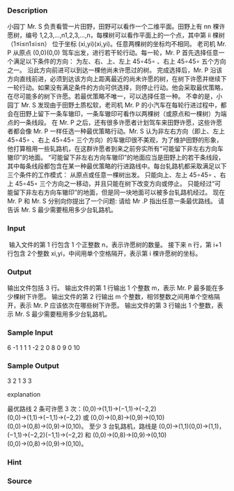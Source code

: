 
### Description
小园丁 Mr. S 负责看管一片田野，田野可以看作一个二维平面。田野上有 nn 棵许愿树，编号 1,2,3,…,n1,2,3,…,n，每棵树可以看作平面上的一个点，其中第 ii 棵树 （1≤i≤n1≤i≤n） 位于坐标 (xi,yi)(xi,yi)。任意两棵树的坐标均不相同。
老司机 Mr. P 从原点 (0,0)(0,0) 驾车出发，进行若干轮行动。每一轮，Mr. P 首先选择任意一个满足以下条件的方向：
为左、右、上、左上 45∘45∘ 、右上 45∘45∘ 五个方向之一。
沿此方向前进可以到达一棵他尚未许愿过的树。
完成选择后，Mr. P 沿该方向直线前进，必须到达该方向上距离最近的尚未许愿的树，在树下许愿并继续下一轮行动。如果没有满足条件的方向可供选择，则停止行动。他会采取最优策略，在尽可能多的树下许愿。若最优策略不唯一，可以选择任意一种。
不幸的是，小园丁 Mr. S 发现由于田野土质松软，老司机 Mr. P 的小汽车在每轮行进过程中，都会在田野上留下一条车辙印，一条车辙印可看作以两棵树（或原点和一棵树）为端点的一条线段。
在 Mr. P 之后，还有很多许愿者计划驾车来田野许愿，这些许愿者都会像 Mr. P 一样任选一种最优策略行动。Mr. S 认为非左右方向（即上、左上 45∘45∘ 、右上 45∘45∘ 三个方向）的车辙印很不美观，为了维护田野的形象，他打算租用一些轧路机，在这群许愿者到来之前夯实所有“可能留下非左右方向车辙印”的地面。
“可能留下非左右方向车辙印”的地面应当是田野上的若干条线段，其中每条线段都包含在某一种最优策略的行进路线中。每台轧路机都采取满足以下三个条件的工作模式：
从原点或任意一棵树出发。
只能向上、左上 45∘45∘ 、右上 45∘45∘ 三个方向之一移动，并且只能在树下改变方向或停止。
只能经过“可能留下非左右方向车辙印”的地面，但是同一块地面可以被多台轧路机经过。
现在 Mr. P 和 Mr. S 分别向你提出了一个问题:
请给 Mr .P 指出任意一条最优路线。
请告诉 Mr. S 最少需要租用多少台轧路机。

### Input
 输入文件的第 1 行包含 1 个正整数 n，表示许愿树的数量。
接下来 n 行，第 i+1 行包含 2个整数 xi,yi，中间用单个空格隔开，表示第 i 棵许愿树的坐标。

### Output
输出文件包括 3 行。
输出文件的第 1 行输出 1 个整数 m，表示 Mr. P 最多能在多少棵树下许愿。
输出文件的第 2 行输出 m 个整数，相邻整数之间用单个空格隔开，表示 Mr. P 应该依次在哪些树下许愿。
输出文件的第 3 行输出 1 个整数，表示 Mr. S 最少需要租用多少台轧路机。

### Sample Input
6
-1 1
1 1
-2 2
0 8
0 9
0 10
### Sample Output
3
2 1 3
3

explanation

最优路线 2 条可许愿 3 次：(0,0)→(1,1)→(−1,1)→(−2,2)(0,0)→(1,1)→(−1,1)→(−2,2) 或 (0,0)→(0,8)→(0,9)→(0,10)(0,0)→(0,8)→(0,9)→(0,10)。 至少 3 台轧路机，路线是 (0,0)→(1,1)(0,0)→(1,1)，(−1,1)→(−2,2)(−1,1)→(−2,2) 和 (0,0)→(0,8)→(0,9)→(0,10)(0,0)→(0,8)→(0,9)→(0,10)。
### Hint


### Source
